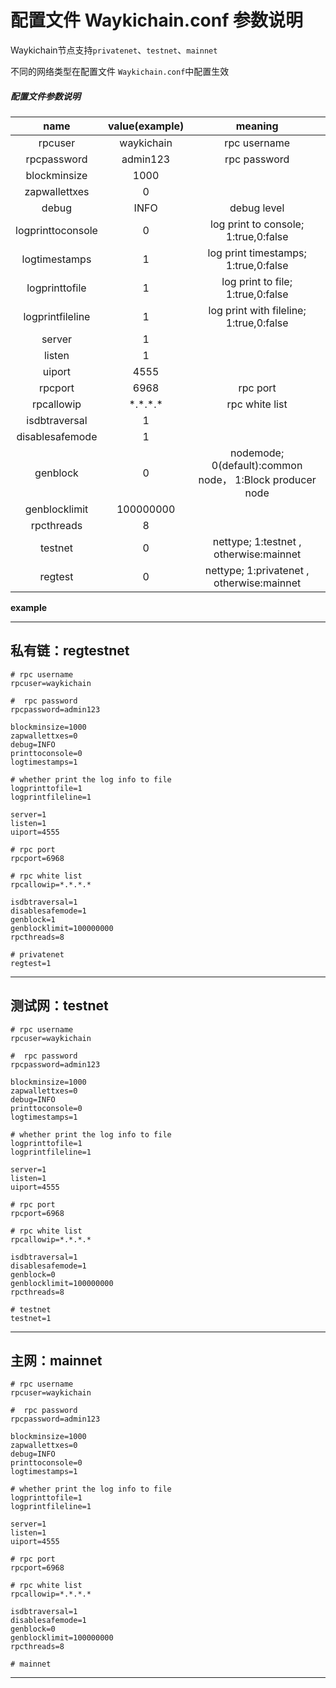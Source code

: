 <extoc></extoc>
# 配置文件 Waykichain.conf 参数说明
Waykichain节点支持`privatenet`、`testnet`、`mainnet`

不同的网络类型在配置文件 `Waykichain.conf`中配置生效

##### 配置文件参数说明
|       name        | value(example) |                         meaning                          |
|:-----------------:|:--------------:|:--------------------------------------------------------:|
|      rpcuser      |   waykichain   |                       rpc username                       |
|    rpcpassword    |    admin123    |                       rpc password                       |
|   blockminsize    |      1000      |                                                          |
|   zapwallettxes   |       0        |                                                          |
|       debug       |      INFO      |                       debug level                        |
| logprinttoconsole |       0        |           log print to console; 1:true,0:false           |
|   logtimestamps   |       1        |           log print timestamps; 1:true,0:false           |
|  logprinttofile   |       1        |            log print to file; 1:true,0:false             |
| logprintfileline  |       1        |         log print with fileline; 1:true,0:false          |
|      server       |       1        |                                                          |
|      listen       |       1        |                                                          |
|      uiport       |      4555      |                                                          |
|      rpcport      |      6968      |                         rpc port                         |
|    rpcallowip     |  \*.\*.\*.\*   |                      rpc white list                      |
|   isdbtraversal   |       1        |                                                          |
|  disablesafemode  |       1        |                                                          |
|        genblock        |       0        | nodemode; 0(default):common node， 1:Block producer node |
|   genblocklimit    |    100000000     |                                                          |
|    rpcthreads     |       8        |                                                          |
|      testnet      |       0        |         nettype;  1:testnet , otherwise:mainnet          |
|      regtest      |       0        |        nettype;  1:privatenet , otherwise:mainnet        |


**example**

---

## 私有链：regtestnet
```
# rpc username
rpcuser=waykichain

#  rpc password
rpcpassword=admin123

blockminsize=1000
zapwallettxes=0
debug=INFO
printtoconsole=0
logtimestamps=1

# whether print the log info to file
logprinttofile=1
logprintfileline=1

server=1
listen=1
uiport=4555

# rpc port
rpcport=6968

# rpc white list
rpcallowip=*.*.*.*

isdbtraversal=1
disablesafemode=1
genblock=1
genblocklimit=100000000
rpcthreads=8

# privatenet
regtest=1
```
---

## 测试网：testnet
```
# rpc username
rpcuser=waykichain

#  rpc password
rpcpassword=admin123

blockminsize=1000
zapwallettxes=0
debug=INFO
printtoconsole=0
logtimestamps=1

# whether print the log info to file
logprinttofile=1
logprintfileline=1

server=1
listen=1
uiport=4555

# rpc port
rpcport=6968

# rpc white list
rpcallowip=*.*.*.*

isdbtraversal=1
disablesafemode=1
genblock=0
genblocklimit=100000000
rpcthreads=8

# testnet
testnet=1
```
---

## 主网：mainnet
```
# rpc username
rpcuser=waykichain

#  rpc password
rpcpassword=admin123

blockminsize=1000
zapwallettxes=0
debug=INFO
printtoconsole=0
logtimestamps=1

# whether print the log info to file
logprinttofile=1
logprintfileline=1

server=1
listen=1
uiport=4555

# rpc port
rpcport=6968

# rpc white list
rpcallowip=*.*.*.*

isdbtraversal=1
disablesafemode=1
genblock=0
genblocklimit=100000000
rpcthreads=8

# mainnet

```
---
